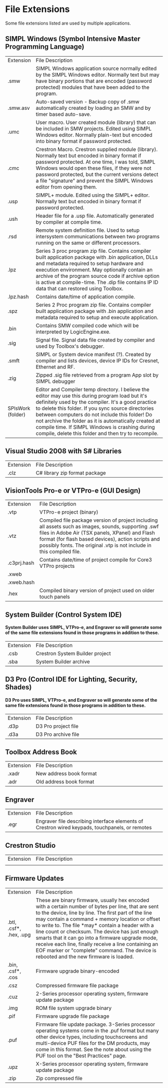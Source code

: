 # File Extensions #

Some file extensions listed are used by multiple applications.

## SIMPL Windows (Symbol Intensive Master Programming Language) ##
<table>
<tr>
<td width="10%">Extension</td>
<td width="90%">File Description</td>
</tr>

<tr>
<td>.smw</td>
<td>SIMPL Windows application source normally edited by the SIMPL Windows editor. Normally text but may have binary portions that are encoded (password protected) modules that have been added to the program.</td>
</tr>

<tr>
<td>.smw.asv</td>
<td>Auto-saved version - Backup copy of .smw automatically created by loading an SMW and by timer based auto-save.</td>
</tr>

<tr>
<td>.umc</td>
<td>User macro. User created module (library) that can be included in SMW projects. Edited using SIMPL Windows editor. Normally plain-text but encoded into binary format if password protected.</td>
</tr>

<tr>
<td>.cmc</td>
<td>Crestron Macro. Crestron supplied module (library). Normally text but encoded in binary format if password protected. At one time, I was told, SIMPL Windows would open these files, if they were not password protected, but the current versions detect a file "signature" and prevent the SIMPL Windows editor from opening them.</td>
</tr>

<tr>
<td>.usp</td>
<td>SIMPL+ module. Edited using the SIMPL+ editor. Normally text but encoded in binary format if password protected.</td>
</tr>

<tr>
<td>.ush</td>
<td>Header file for a .usp file. Automatically generated by compiler at compile time.</td>
</tr>

<tr>
<td>.rsd</td>
<td>Remote system definition file. Used to setup intersystem communications between two programs running on the same or different processors.</td>
</tr>

<tr>
<td>.lpz</td>
<td>Series 3 proc program zip file. Contains compiler built application package with .bin application, DLLs and metadata required to setup hardware and execution environment. May optionally contain an archive of the program source code if archive option is active at compile-time. The .dip file contains IP ID data that can restored using Toolbox.</td>
</tr>

<tr>
<td>.lpz.hash</td>
<td>Contains date/time of application compile.</td>
</tr>

<tr>
<td>.spz</td>
<td>Series 2 Proc program zip file. Contains compiler built application package with .bin application and metadata required to setup and execute application.</td>
</tr>

<tr>
<td>.bin</td>
<td>Contains SMW compiled code which will be interpreted by LogicEngine.exe.</td>
</tr>

<tr>
<td>.sig</td>
<td>Signal file. Signal data file created by compiler and used by Toolbox's debugger.</td>
</tr>

<tr>
<td>.smft</td>
<td>SIMPL or System device manifest (?). Created by compiler and lists devices, device IP IDs for Cresnet, Ethernet and RF.</td>
</tr>

<tr>
<td>.zig</td>
<td>Zipped .sig file retrieved from a program App slot by SIMPL debugger</td>
</tr>

<tr>
<td>SPlsWork (folder)</td>
<td>Editor and Compiler temp directory. I believe the editor may use this during program load but it's definitely used by the compiler. It's a good practice to delete this folder. If you sync source directories between computers do not include this folder! Do not archive the folder as it is automatically created at compile time. If SIMPL Windows is crashing during compile, delete this folder and then try to recompile.</td>
</tr>
</table>

## Visual Studio 2008 with S# Libraries ##
<table>
<tr>
<td width="10%">Extension</td>
<td width="90%">File Description</td>
</tr>

<tr>
<td>.clz</td>
<td>C# library zip format package</td>
</tr>
</table>


## VisionTools Pro-e or VTPro-e (GUI Design) ##
<table>
<tr>
<td width="10%">Extension</td>
<td width="90%">File Description</td>
</tr>

<tr>
<td>.vtp</td>
<td>VTPro-e project (binary)</td>
</tr>

<tr>
<td>.vtz</td>
<td>Compiled file package version of project including all assets such as images, sounds, supporting .swf files in Adobe Air (TSX panels, XPanel) and Flash format (for flash based devices), action scripts and possibly fonts. The original .vtp is not include in this compiled file.</td>
</tr>

<tr>
<td>.c3prj.hash</td>
<td>Contains date/time of project compile for Core3 VTPro projects</td>
</tr>

<tr>
<td>.xweb</td>
<td></td>
</tr>

<tr>
<td>.xweb.hash</td>
<td></td>
</tr>

<tr>
<td>.hex</td>
<td>Compiled binary version of project used on older touch panels</td>
</tr>

</table>

## System Builder (Control System IDE) ##
#### System Builder uses SIMPL, VTPro-e, and Engraver so will generate some of the same file extensions found in those programs in addition to these. ####
<table>
<tr>
<td width="10%">Extension</td>
<td width="90%">File Description</td>
</tr>

<tr>
<td>.csb</td>
<td>Crestron System Builder project</td>
</tr>

<tr>
<td>.sba</td>
<td>System Builder archive</td>
</tr>
</table>

## D3 Pro (Control IDE for Lighting, Security, Shades) ##
#### D3 Pro uses SIMPL, VTPro-e, and Engraver so will generate some of the same file extensions found in those programs in addition to these. ####
<table>
<tr>
<td width="10%">Extension</td>
<td width="90%">File Description</td>
</tr>

<tr>
<td>.d3p</td>
<td>D3 Pro project file</td>
</tr>

<tr>
<td>.d3a</td>
<td>D3 Pro archive file</td>
</tr>

</table>

## Toolbox Address Book ##
<table>
<tr>
<td width="10%">Extension</td>
<td width="90%">File Description</td>
</tr>

<tr>
<td>.xadr</td>
<td>New address book format</td>
</tr>

<tr>
<td>.adr</td>
<td>Old address book format</td>
</tr>

</table>


## Engraver ##
<table>
<tr>
<td width="10%">Extension</td>
<td width="90%">File Description</td>
</tr>

<tr>
<td>.egr</td>
<td>Engraver file describing interface elements of Crestron wired keypads, touchpanels, or remotes</td>
</tr>


</table>

## Crestron Studio ##
<table>
<tr>
<td width="10%">Extension</td>
<td width="90%">File Description</td>
</tr>

<tr>
<td></td>
<td></td>
</tr>

</table>

## Firmware Updates ##
<table>
<tr>
<td width="10%">Extension</td>
<td width="90%">File Description</td>
</tr>

<tr>
<td>.btl, .csf*, .hex, .upg</td>
<td>These are binary firmware, usually hex encoded with a certain number of bytes per line, that are sent to the device, line by line. The first part of the line may contain a command + memory location or offset to write to. The file *may* contain a header with a line count or checksum. The device has just enough smarts that it can go into a firmware upgrade mode, receive each line, finally receive a line containing an EOF marker or "complete" command. The device is rebooted and the new firmware is loaded.</td>
</tr>

<tr>
<td>.bin, .csf*, .cos</td>
<td>Firmware upgrade binary-encoded</td>
</tr>

<tr>
<td>.csz</td>
<td>Compressed firmware file package</td>
</tr>

<tr>
<td>.cuz</td>
<td>2-Series processor operating system, firmware update package</td>
</tr>

<tr>
<td>.img</td>
<td>ROM file system upgrade binary</td>
</tr>

<tr>
<td>.pif</td>
<td>Firmware upgrade file package</td>
</tr>

<tr>
<td>.puf</td>
<td>Firmware file update package. 3-Series processor operating systems come in the .puf format but many other device types, including touchscreens and multi-device PUF files for the DM products, may come in this format. See the note about using the PUF tool on the "Best Practices" page.</td>
</tr>

<tr>
<td>.upz</td>
<td>X-Series processor operating system, firmware update package</td>
</tr>

<tr>
<td>.zip</td>
<td>Zip compressed file</td>
</tr>

</table>

